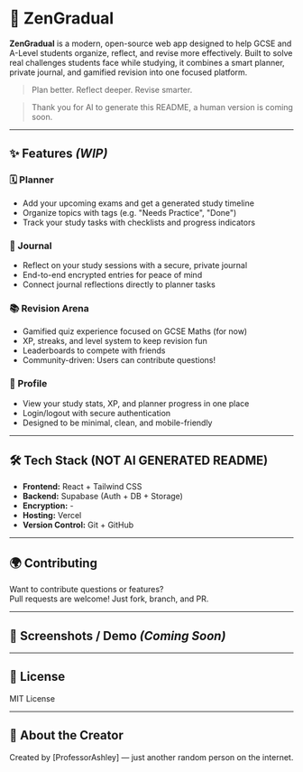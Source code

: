 # 🧠 ZenGradual

**ZenGradual** is a modern, open-source web app designed to help GCSE and A-Level students organize, reflect, and revise more effectively. Built to solve real challenges students face while studying, it combines a smart planner, private journal, and gamified revision into one focused platform.

> Plan better. Reflect deeper. Revise smarter.

> Thank you for AI to generate this README, a human version is coming soon.

---

## ✨ Features *(WIP)*

### 🗓 Planner
- Add your upcoming exams and get a generated study timeline
- Organize topics with tags (e.g. "Needs Practice", "Done")
- Track your study tasks with checklists and progress indicators

### 📓 Journal
- Reflect on your study sessions with a secure, private journal
- End-to-end encrypted entries for peace of mind
- Connect journal reflections directly to planner tasks

### 📚 Revision Arena
- Gamified quiz experience focused on GCSE Maths (for now)
- XP, streaks, and level system to keep revision fun
- Leaderboards to compete with friends
- Community-driven: Users can contribute questions!

### 👤 Profile
- View your study stats, XP, and planner progress in one place
- Login/logout with secure authentication
- Designed to be minimal, clean, and mobile-friendly

---

## 🛠 Tech Stack (NOT AI GENERATED README)

- **Frontend:** React + Tailwind CSS
- **Backend:** Supabase (Auth + DB + Storage)
- **Encryption:** -
- **Hosting:** Vercel
- **Version Control:** Git + GitHub

---

## 🌍 Contributing

Want to contribute questions or features?  
Pull requests are welcome! Just fork, branch, and PR.

---

## 📸 Screenshots / Demo *(Coming Soon)*

---

## 📄 License

MIT License

---

## 🙋 About the Creator

Created by [ProfessorAshley] — just another random person on the internet.

